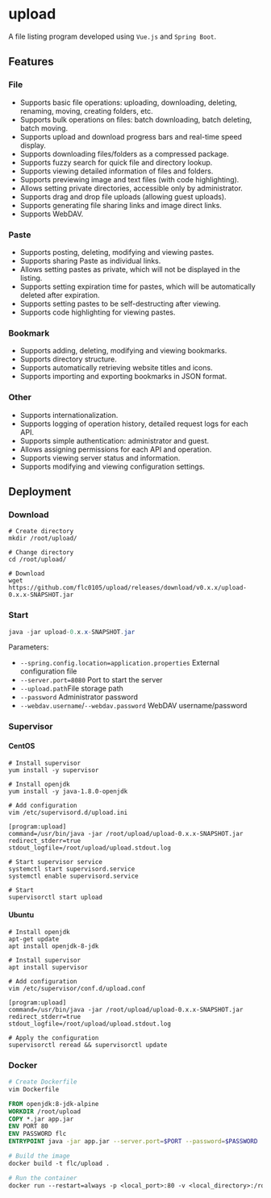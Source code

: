 # upload

A file listing program developed using `Vue.js` and `Spring Boot`.

## Features

### File

- Supports basic file operations: uploading, downloading, deleting, renaming, moving, creating folders, etc.
- Supports bulk operations on files: batch downloading, batch deleting, batch moving.
- Supports upload and download progress bars and real-time speed display.
- Supports downloading files/folders as a compressed package.
- Supports fuzzy search for quick file and directory lookup.
- Supports viewing detailed information of files and folders.
- Supports previewing image and text files (with code highlighting).
- Allows setting private directories, accessible only by administrator.
- Supports drag and drop file uploads (allowing guest uploads).
- Supports generating file sharing links and image direct links.
- Supports WebDAV.

### Paste

- Supports posting, deleting, modifying and viewing pastes.
- Supports sharing Paste as individual links.
- Allows setting pastes as private, which will not be displayed in the listing.
- Supports setting expiration time for pastes, which will be automatically deleted after expiration.
- Supports setting pastes to be self-destructing after viewing.
- Supports code highlighting for viewing pastes.

### Bookmark

- Supports adding, deleting, modifying and viewing bookmarks.
- Supports directory structure.
- Supports automatically retrieving website titles and icons.
- Supports importing and exporting bookmarks in JSON format.

### Other

- Supports internationalization.
- Supports logging of operation history, detailed request logs for each API.
- Supports simple authentication: administrator and guest.
- Allows assigning permissions for each API and operation.
- Supports viewing server status and information.
- Supports modifying and viewing configuration settings.

## Deployment

### Download

```shell
# Create directory
mkdir /root/upload/

# Change directory
cd /root/upload/

# Download
wget https://github.com/flc0105/upload/releases/download/v0.x.x/upload-0.x.x-SNAPSHOT.jar
```

### Start

```java
java -jar upload-0.x.x-SNAPSHOT.jar
```

Parameters:

- `--spring.config.location=application.properties` External configuration file
- `--server.port=8080` Port to start the server
- `--upload.path`File storage path
- `--password` Administrator password
- `--webdav.username`/`--webdav.password` WebDAV username/password

### Supervisor

#### CentOS

```shell
# Install supervisor
yum install -y supervisor

# Install openjdk
yum install -y java-1.8.0-openjdk

# Add configuration
vim /etc/supervisord.d/upload.ini

[program:upload]
command=/usr/bin/java -jar /root/upload/upload-0.x.x-SNAPSHOT.jar
redirect_stderr=true
stdout_logfile=/root/upload/upload.stdout.log

# Start supervisor service
systemctl start supervisord.service
systemctl enable supervisord.service

# Start
supervisorctl start upload
```

#### Ubuntu

```shell
# Install openjdk
apt-get update
apt install openjdk-8-jdk

# Install supervisor
apt install supervisor

# Add configuration
vim /etc/supervisor/conf.d/upload.conf

[program:upload]
command=/usr/bin/java -jar /root/upload/upload-0.x.x-SNAPSHOT.jar
redirect_stderr=true
stdout_logfile=/root/upload/upload.stdout.log

# Apply the configuration
supervisorctl reread && supervisorctl update
```

### Docker

```dockerfile
# Create Dockerfile
vim Dockerfile

FROM openjdk:8-jdk-alpine
WORKDIR /root/upload
COPY *.jar app.jar
ENV PORT 80
ENV PASSWORD flc
ENTRYPOINT java -jar app.jar --server.port=$PORT --password=$PASSWORD

# Build the image
docker build -t flc/upload .

# Run the container
docker run --restart=always -p <local_port>:80 -v <local_directory>:/root/upload/files --env PASSWORD=<password> --env PORT=80 -d flc/upload
```
